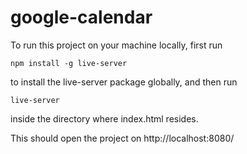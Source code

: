 # google-calendar

To run this project on your machine locally, first run
```
npm install -g live-server
```
to install the live-server package globally, and then run
```
live-server
```
inside the directory where index.html resides.

This should open the project on http://localhost:8080/
